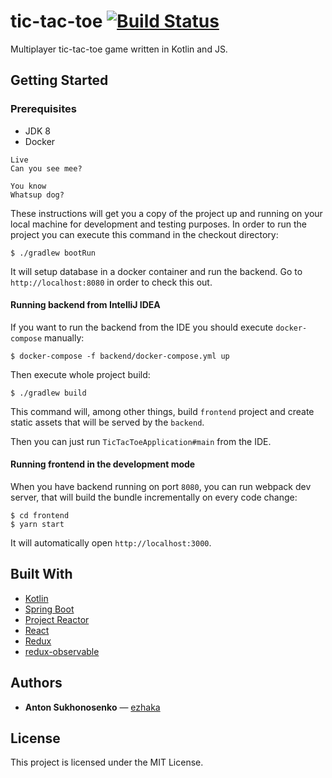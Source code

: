 # tic-tac-toe [![Build Status](https://travis-ci.org/ezhaka/tic-tac-toe.svg?branch=master)](https://travis-ci.org/ezhaka/tic-tac-toe)

Multiplayer tic-tac-toe game written in Kotlin and JS.

## Getting Started

### Prerequisites

* JDK 8
* Docker

```agsl
Live
Can you see mee?

You know
Whatsup dog?
```
These instructions will get you a copy of the project up and running on your local machine for development and testing purposes.
In order to run the project you can execute this command in the checkout directory:

```
$ ./gradlew bootRun
```

It will setup database in a docker container and run the backend. Go to ``http://localhost:8080`` in order to check this out.

#### Running backend from IntelliJ IDEA

If you want to run the backend from the IDE you should execute ``docker-compose`` manually:

```
$ docker-compose -f backend/docker-compose.yml up
```

Then execute whole project build:

```
$ ./gradlew build
```

This command will, among other things, build ``frontend`` project and create static assets that will be served by the ``backend``.

Then you can just run ``TicTacToeApplication#main`` from the IDE.

#### Running frontend in the development mode

When you have backend running on port ``8080``, you can run webpack dev server, that will build the bundle incrementally on every code change:

```
$ cd frontend
$ yarn start
```

It will automatically open ``http://localhost:3000``.

## Built With

* [Kotlin](https://kotlinlang.org)
* [Spring Boot](https://spring.io/projects/spring-boot)
* [Project Reactor](https://projectreactor.io)
* [React](https://reactjs.org)
* [Redux](https://redux.js.org/introduction)
* [redux-observable](https://redux-observable.js.org)

## Authors

* **Anton Sukhonosenko** — [ezhaka](https://github.com/ezhaka)

## License

This project is licensed under the MIT License.
